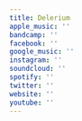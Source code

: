 ```yaml
---
title: Delerium
apple_music: ''
bandcamp: ''
facebook: ''
google_music: ''
instagram: ''
soundcloud: ''
spotify: ''
twitter: ''
website: ''
youtube: ''
---
```

